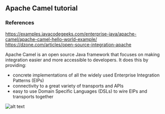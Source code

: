 ## Apache Camel tutorial
### References
https://examples.javacodegeeks.com/enterprise-java/apache-camel/apache-camel-hello-world-example/
https://dzone.com/articles/open-source-integration-apache

Apache Camel is an open source Java framework that focuses on making integration easier and more accessible to developers. It does this by providing:
* concrete implementations of all the widely used Enterprise Integration Patterns (EIPs)
* connectivity to a great variety of transports and APIs
* easy to use Domain Specific Languages (DSLs) to wire EIPs and transports together

![alt text](https://github.com/sudeshnapal12/Frameworks-and-Tutorials/blob/master/ApacheCamel_tutorial/apacheCamel.PNG)
